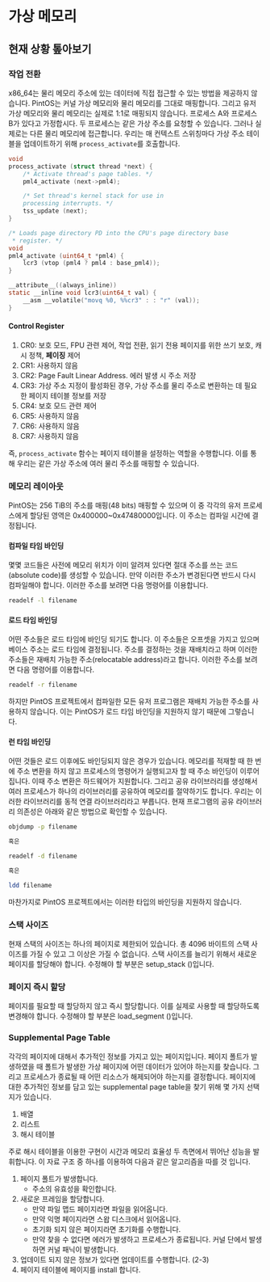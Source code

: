 # 가상 메모리
## 현재 상황 톺아보기
### 작업 전환
x86_64는 물리 메모리 주소에 있는 데이터에 직접 접근할 수 있는 방법을 제공하지 않습니다. PintOS는 커널 가상 메모리와 물리 메모리를 그대로 매핑합니다. 그리고 유저 가상 메모리와 물리 메모리는 실제로 1:1로 매핑되지 않습니다. 프로세스 A와 프로세스 B가 있다고 가정합시다. 두 프로세스는 같은 가상 주소를 요청할 수 있습니다. 그러나 실제로는 다른 물리 메모리에 접근합니다. 우리는 매 컨텍스트 스위칭마다 가상 주소 테이블을 업데이트하기 위해 `process_activate`를 호출합니다.
``` c
void
process_activate (struct thread *next) {
    /* Activate thread's page tables. */
    pml4_activate (next->pml4);

    /* Set thread's kernel stack for use in
    processing interrupts. */
    tss_update (next);
}

/* Loads page directory PD into the CPU's page directory base
 * register. */
void
pml4_activate (uint64_t *pml4) {
	lcr3 (vtop (pml4 ? pml4 : base_pml4));
}

__attribute__((always_inline))
static __inline void lcr3(uint64_t val) {
	__asm __volatile("movq %0, %%cr3" : : "r" (val));
}
```
#### Control Register
1. CR0: 보호 모드, FPU 관련 제어, 작업 전환, 읽기 전용 페이지를 위한 쓰기 보호, 캐시 정책, **페이징** 제어
2. CR1: 사용하지 않음
3. CR2: Page Fault Linear Address. 에러 발생 시 주소 저장
4. CR3: 가상 주소 지정이 활성화된 경우, 가상 주소를 물리 주소로 변환하는 데 필요한 페이지 테이블 정보를 저장
5. CR4: 보호 모드 관련 제어
6. CR5: 사용하지 않음
7. CR6: 사용하지 않음
8. CR7: 사용하지 않음

즉, `process_activate` 함수는 페이지 테이블을 설정하는 역할을 수행합니다. 이를 통해 우리는 같은 가상 주소에 여러 물리 주소를 매핑할 수 있습니다.

### 메모리 레이아웃
PintOS는 256 TiB의 주소를 매핑(48 bits) 매핑할 수 있으며 이 중 각각의 유저 프로세스에게 할당된 영역은 0x400000~0x47480000입니다. 이 주소는 컴파일 시간에 결정됩니다.

#### 컴파일 타임 바인딩
몇몇 코드들은 사전에 메모리 위치가 이미 알려져 있다면 절대 주소를 쓰는 코드(absolute code)를 생성할 수 있습니다. 만약 이러한 주소가 변경된다면 반드시 다시 컴파일해야 합니다. 이러한 주소를 보려면 다음 명령어를 이용합니다.

``` bash
readelf -l filename
```

#### 로드 타임 바인딩
어떤 주소들은 로드 타임에 바인딩 되기도 합니다. 이 주소들은 오프셋을 가지고 있으며 베이스 주소는 로드 타임에 결정됩니다. 주소를 결정하는 것을 재배치라고 하며 이러한 주소들은 재배치 가능한 주소(relocatable address)라고 합니다. 이러한 주소를 보려면 다음 명령어를 이용합니다.

``` bash
readelf -r filename
```
하지만 PintOS 프로젝트에서 컴파일한 모든 유저 프로그램은 재배치 가능한 주소를 사용하지 않습니다. 이는 PintOS가 로드 타임 바인딩을 지원하지 않기 때문에 그렇습니다.

#### 런 타임 바인딩
어떤 것들은 로드 이후에도 바인딩되지 않은 경우가 있습니다. 메모리를 적재할 때 한 번에 주소 변환을 하지 않고 프로세스의 명령어가 실행되고자 할 때 주소 바인딩이 이루어집니다. 이때 주소 변환은 하드웨어가 지원합니다. 그리고 공유 라이브러리를 생성해서 여러 프로세스가 하나의 라이브러리를 공유하여 메모리를 절약하기도 합니다. 우리는 이러한 라이브러리를 동적 연결 라이브러리라고 부릅니다. 
현재 프로그램의 공유 라이브러리 의존성은 아래와 같은 방법으로 확인할 수 있습니다.
``` bash
objdump -p filename

혹은

readelf -d filename

혹은

ldd filename
```
마찬가지로 PintOS 프로젝트에서는 이러한 타입의 바인딩을 지원하지 않습니다.

### 스택 사이즈
현재 스택의 사이즈는 하나의 페이지로 제한되어 있습니다. 총 4096 바이트의 스택 사이즈를 가질 수 있고 그 이상은 가질 수 없습니다. 스택 사이즈를 늘리기 위해서 새로운 페이지를 할당해야 합니다. 수정해야 할 부분은 setup_stack ()입니다.

### 페이지 즉시 할당
페이지를 필요할 때 할당하지 않고 즉시 할당합니다. 이를 실제로 사용할 때 할당하도록 변경해야 합니다. 수정해야 할 부분은 load_segment ()입니다.

### Supplemental Page Table
각각의 페이지에 대해서 추가적인 정보를 가지고 있는 페이지입니다. 페이지 폴트가 발생하였을 때 폴트가 발생한 가상 페이지에 어떤 데이터가 있어야 하는지를 찾습니다. 그리고 프로세스가 종료될 때 어떤 리소스가 해제되어야 하는지를 결정합니다. 페이지에 대한 추가적인 정보를 담고 있는 supplemental page table을 찾기 위해 몇 가지 선택지가 있습니다.

1. 배열
2. 리스트
3. 해시 테이블

주로 해시 테이블을 이용한 구현이 시간과 메모리 효율성 두 측면에서 뛰어난 성능을 발휘합니다. 이 자료 구조 중 하나를 이용하여 다음과 같은 알고리즘을 따를 것 입니다.

1. 페이지 폴트가 발생합니다.
    - 주소의 유효성을 확인합니다.
2. 새로운 프레임을 할당합니다.
    - 만약 파일 맵드 페이지라면 파일을 읽어옵니다.
    - 만약 익명 페이지라면 스왑 디스크에서 읽어옵니다.
    - 초기화 되지 않은 페이지라면 초기화를 수행합니다.
    - 만약 찾을 수 없다면 에러가 발생하고 프로세스가 종료됩니다. 커널 단에서 발생하면 커널 패닉이 발생합니다.
3. 업데이트 되지 않은 정보가 있다면 업데이트를 수행합니다. (2-3)
4. 페이지 테이블에 페이지를 install 합니다.
